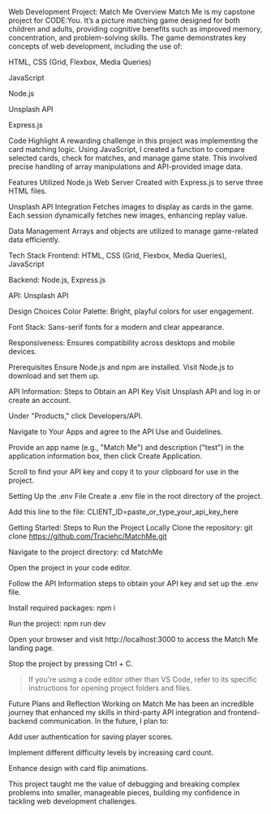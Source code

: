 Web Development Project: Match Me
Overview
Match Me is my capstone project for CODE:You. It’s a picture matching game designed for both children and adults, providing cognitive benefits such as improved memory, concentration, and problem-solving skills. The game demonstrates key concepts of web development, including the use of:

HTML, CSS (Grid, Flexbox, Media Queries)

JavaScript

Node.js

Unsplash API

Express.js

Code Highlight
A rewarding challenge in this project was implementing the card matching logic. Using JavaScript, I created a function to compare selected cards, check for matches, and manage game state. This involved precise handling of array manipulations and API-provided image data.

Features Utilized
Node.js Web Server
Created with Express.js to serve three HTML files.

Unsplash API Integration
Fetches images to display as cards in the game. Each session dynamically fetches new images, enhancing replay value.

Data Management
Arrays and objects are utilized to manage game-related data efficiently.

Tech Stack
Frontend: HTML, CSS (Grid, Flexbox, Media Queries), JavaScript

Backend: Node.js, Express.js

API: Unsplash API

Design Choices
Color Palette: Bright, playful colors for user engagement.

Font Stack: Sans-serif fonts for a modern and clear appearance.

Responsiveness: Ensures compatibility across desktops and mobile devices.

Prerequisites
Ensure Node.js and npm are installed. Visit Node.js to download and set them up.

API Information: Steps to Obtain an API Key
Visit Unsplash API and log in or create an account.

Under "Products," click Developers/API.

Navigate to Your Apps and agree to the API Use and Guidelines.

Provide an app name (e.g., "Match Me") and description ("test") in the application information box, then click Create Application.

Scroll to find your API key and copy it to your clipboard for use in the project.

Setting Up the .env File
Create a .env file in the root directory of the project.

Add this line to the file: CLIENT_ID=paste_or_type_your_api_key_here

Getting Started: Steps to Run the Project Locally
Clone the repository: git clone https://github.com/Traciehc/MatchMe.git

Navigate to the project directory: cd MatchMe

Open the project in your code editor.

Follow the API Information steps to obtain your API key and set up the .env file.

Install required packages: npm i

Run the project: npm run dev

Open your browser and visit http://localhost:3000 to access the Match Me landing page.

Stop the project by pressing Ctrl + C.

> If you're using a code editor other than VS Code, refer to its specific instructions for opening project folders and files.

Future Plans and Reflection
Working on Match Me has been an incredible journey that enhanced my skills in third-party API integration and frontend-backend communication. In the future, I plan to:

Add user authentication for saving player scores.

Implement different difficulty levels by increasing card count.

Enhance design with card flip animations.

This project taught me the value of debugging and breaking complex problems into smaller, manageable pieces, building my confidence in tackling web development challenges.